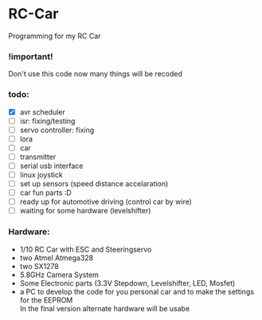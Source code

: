 # RC-Car
Programming for my RC Car
### !important!
Don't use this code now many things will be recoded

### todo:
- [x] avr scheduler
- [ ] isr: fixing/testing
- [ ] servo controller: fixing
- [ ] lora
- [ ] car
- [ ] transmitter
- [ ] serial usb interface
- [ ] linux joystick
- [ ] set up sensors (speed distance accelaration)
- [ ] car fun parts :D
- [ ] ready up for automotive driving (control car by wire)
- [ ] waiting for some hardware (levelshifter)

### Hardware:
- 1/10 RC Car with ESC and Steeringservo
- two Atmel Atmega328
- two SX1278
- 5.8GHz Camera System
- Some Electronic parts (3.3V Stepdown, Levelshifter, LED, Mosfet)
- a PC to develop the code for you personal car and to make the settings for the EEPROM<br />
In the final version alternate hardware will be usabe
